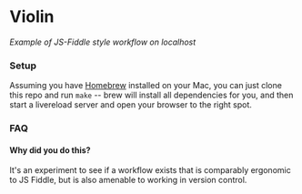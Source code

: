 Violin
======
_Example of JS-Fiddle style workflow on localhost_

### Setup
Assuming you have [Homebrew](https://brew.sh) installed on your Mac, you can
just clone this repo and run `make` -- brew will install all dependencies
for you, and then start a livereload server and open your browser to the right
spot.


### FAQ

#### Why did you do this?
It's an experiment to see if a workflow exists that is comparably ergonomic to
JS Fiddle, but is also amenable to working in version control.
